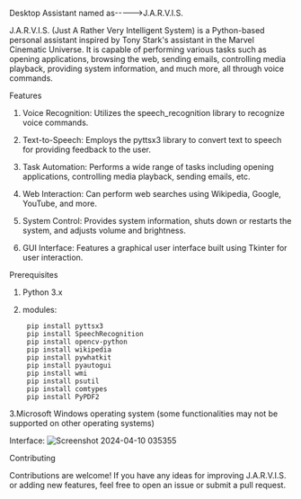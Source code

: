 Desktop Assistant named as----->J.A.R.V.I.S.

  J.A.R.V.I.S. (Just A Rather Very Intelligent System) is a Python-based personal assistant inspired by Tony Stark's assistant in the Marvel Cinematic Universe. It is capable of performing various tasks such as opening applications, browsing the web, sending emails, controlling media playback, providing system information, and much more, all through voice commands.

Features

  1. Voice Recognition: Utilizes the speech_recognition library to recognize voice commands.
    
  2. Text-to-Speech: Employs the pyttsx3 library to convert text to speech for providing feedback to the user.
    
  3. Task Automation: Performs a wide range of tasks including opening applications, controlling media playback, sending emails, etc.
    
  4. Web Interaction: Can perform web searches using Wikipedia, Google, YouTube, and more.
    
  5. System Control: Provides system information, shuts down or restarts the system, and adjusts volume and brightness.
    
  6. GUI Interface: Features a graphical user interface built using Tkinter for user interaction.



Prerequisites

  1. Python 3.x
  2. modules: 

          pip install pyttsx3
          pip install SpeechRecognition
          pip install opencv-python
          pip install wikipedia
          pip install pywhatkit
          pip install pyautogui
          pip install wmi
          pip install psutil
          pip install comtypes
          pip install PyPDF2
      
  3.Microsoft Windows operating system (some functionalities may not be supported on other operating systems)




Interface:
        ![Screenshot 2024-04-10 035355](https://github.com/miyasajid19/desktop-assistant/assets/166320427/dd48287a-86be-4548-9133-8195aa462ccc)



Contributing

  Contributions are welcome! If you have any ideas for improving J.A.R.V.I.S. or adding new features, feel free to open an issue or submit a pull request.
